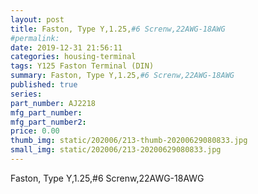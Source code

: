 ```yaml
---
layout: post
title: Faston, Type Y,1.25,#6 Screnw,22AWG-18AWG
#permalink: 
date: 2019-12-31 21:56:11
categories: housing-terminal
tags: Y125 Faston Terminal (DIN)
summary: Faston, Type Y,1.25,#6 Screnw,22AWG-18AWG
published: true 
series: 
part_number: AJ2218
mfg_part_number: 
mfg_part_number2: 
price: 0.00
thumb_img: static/202006/213-thumb-20200629080833.jpg
small_img: static/202006/213-20200629080833.jpg
---
```



<p>
	Faston, Type Y,1.25,#6 Screnw,22AWG-18AWG
</p>
<p>
	<br />
</p>